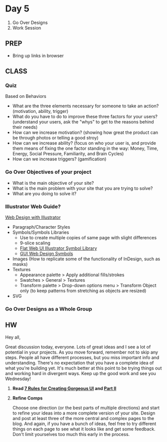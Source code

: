 Day 5
=======================================

1. Go Over Designs
2. Work Session




PREP
---------------------------------------
- Bring up links in browser




CLASS
---------------------------------------

### Quiz
Based on Behaviors
- What are the three elements necessary for someone to take an action? (motivation, ability, trigger)
- What do you have to do to improve these three factors for your users? (understand your users, ask the "whys" to get to the reasons behind their needs)
- How can we increase motivation? (showing how great the product can be through photos or telling a good stroy)
- How can we increase ability? (focus on who your user is, and provide them means of fixing the one factor standing in the way: Money, Time, Energy, Social Pressure, Familiarity, and Brain Cycles)
- How can we increase triggers? (gamification)

### Go Over Objectives of your project

- What is the main objective of your site?
- What is the main problem with your site that you are trying to solve?
- What are you doing to solve it?


### Illustrator Web Guide?
[Web Design with Illustrator](http://www.smashingmagazine.com/2011/01/17/productive-web-design-with-adobe-illustrator/)

- Paragraph/Character Styles
- Symbols/Symbols Libraries
	- Use to create multiple copies of same page with slight differences
	- 9-slice scaling
	- [Flat Web UI Illustrator Symbol Library](http://teaching.thomhines.com/resources/Flat%20Web%20UI.ai)
	- [GUI Web Design Symbols](http://www.webalys.com/design-interface-application-framework.php)
- Images (How to replicate some of the functionality of InDesign, such as masks)
- Textures
	- Appearance palette > Apply additional fills/strokes
	- Swatches > General > Textures
	- Transform palette > Drop-down options menu > Transform Object only (to keep patterns from stretching as objects are resized)
- SVG




### Go Over Designs as a Whole Group






HW
---------------------------------------

Hey all,

Great discussion today, everyone. Lots of great ideas and I see a lot of potential in your projects. As you move forward, remember not to skip any steps. People all have different processes, but you miss important info and understanding. There's no expectation that you have a complete idea of what you're building yet. It's much better at this point to be trying things out and working hard in divergent ways. Keep up the good work and see you Wednesday!


1. **Read [7 Rules for Creating Gorgeous UI](https://medium.com/@erikdkennedy/7-rules-for-creating-gorgeous-ui-part-1-559d4e805cda) and [Part II](https://medium.com/@erikdkennedy/7-rules-for-creating-gorgeous-ui-part-2-430de537ba96)**

2. **Refine Comps**

	Choose one direction (or the best parts of multiple directions) and start to refine your ideas into a more complete version of your site. Design and post at least three of the more central and complex pages to the blog. And again, if you have a bunch of ideas, feel free to try different things on each page to see what it looks like and get some feedback. Don't limit yourselves too much this early in the process.



	

